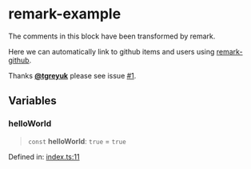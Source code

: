 # remark-example

The comments in this block have been transformed by remark.

Here we can automatically link to github items and users using [remark-github](https://github.com/remarkjs/remark-github).

Thanks [**@tgreyuk**](https://github.com/tgreyuk) please see issue [#1](https://github.com/typedoc2md/typedoc-plugin-markdown/issues/1).

## Variables

### helloWorld

> `const` **helloWorld**: `true` = `true`

Defined in: [index.ts:11](https://github.com/typedoc2md/typedoc-plugin-markdown-examples/blob/main/examples/remark/src/index.ts#L11)
